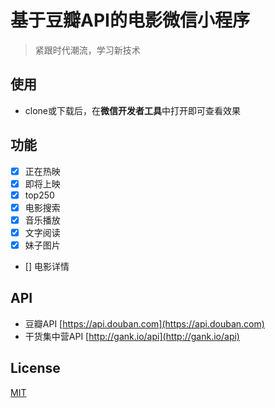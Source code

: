 # 基于豆瓣API的电影微信小程序

> 紧跟时代潮流，学习新技术

## 使用

- clone或下载后，在**微信开发者工具**中打开即可查看效果

## 功能

- [x] 正在热映
- [x] 即将上映
- [x] top250
- [x] 电影搜索
- [x] 音乐播放
- [x] 文字阅读
- [x] 妹子图片
- [] 电影详情

## API 

- 豆瓣API [https://api.douban.com](https://api.douban.com)
- 干货集中营API [http://gank.io/api](http://gank.io/api)

## License

[MIT](LICENSE)